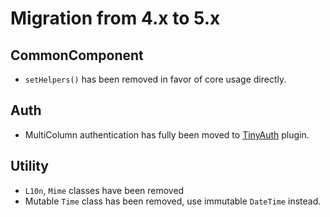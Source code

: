 # Migration from 4.x to 5.x

## CommonComponent
- `setHelpers()` has been removed in favor of core usage directly.

## Auth
- MultiColumn authentication has fully been moved to [TinyAuth](https://github.com/dereuromark/cakephp-tinyauth) plugin.

## Utility
- `L10n`, `Mime` classes have been removed
- Mutable `Time` class has been removed, use immutable `DateTime` instead.
